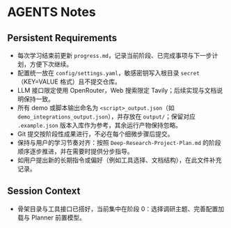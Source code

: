 # AGENTS Notes

## Persistent Requirements
- 每次学习结束前更新 `progress.md`，记录当前阶段、已完成事项与下一步计划，方便下次继续。
- 配置统一放在 `config/settings.yaml`，敏感密钥写入根目录 `secret`（KEY=VALUE 格式）且不提交仓库。
- LLM 接口限定使用 OpenRouter，Web 搜索限定 Tavily；后续实现与文档说明保持一致。
- 所有 demo 或脚本输出命名为 `<script>_output.json`（如 `demo_integrations_output.json`），并存放在 `output/`；保留对应 `.example.json` 版本入库作为参考，其余运行产物保持忽略。
- Git 提交按阶段性成果进行，不必在每个细微步骤后提交。
- 保持与用户的学习节奏对齐：按照 `Deep-Research-Project-Plan.md` 的阶段顺序逐步推进，并在需要时提供分步指导。
- 如用户提出新的长期指令或偏好（例如工具选择、文档结构），在此文件补充记录。

## Session Context
- 骨架目录与工具接口已搭好，当前集中在阶段 0：选择调研主题、完善配置加载与 Planner 前置模型。
